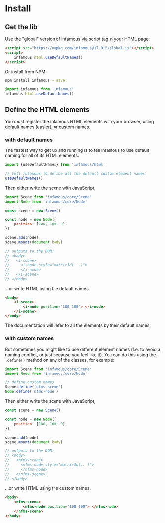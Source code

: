 # Install

## Get the lib

Use the "global" version of infamous via script tag in your HTML page:

```html
<script src="https://unpkg.com/infamous@17.0.5/global.js"></script>
<script>
    infamous.html.useDefaultNames()
</script>
```

Or install from NPM:

```sh
npm install infamous --save
```

```js
import infamous from 'infamous'
infamous.html.useDefaultNames()
```

## Define the HTML elements

You _must_ register the infamous HTML elements with your browser, using default
names (easier), or custom names.

<h3> with default names </h3>

The fastest way to get up and running is to tell infamous to use default naming
for all of its HTML elements:

```js
import {useDefaultNames} from 'infamous/html'

// tell infamous to define all the default custom element names.
useDefaultNames()
```

Then either write the scene with JavaScript,

```js
import Scene from 'infamous/core/Scene'
import Node from 'infamous/core/Node'

const scene = new Scene()

const node = new Node({
    position: [100, 100, 0],
})

scene.add(node)
scene.mount(document.body)

// outputs to the DOM:
// <body>
//   <i-scene>
//     <i-node style="matrix3d(...)">
//     </i-node>
//   </i-scene>
// </body>
```

...or write HTML using the default names.

```html
<body>
    <i-scene>
        <i-node position="100 100"> </i-node>
    </i-scene>
</body>
```

The documentation will refer to all the elements by their default names.

<h3> with custom names </h3>

But sometimes you might like to use different element names (f.e. to avoid a
naming conflict, or just because you feel like it). You can do this using the
`.define()` method on any of the classes, for example:

```js
import Scene from 'infamous/core/Scene'
import Node from 'infamous/core/Node'

// define custom names:
Scene.define('nfms-scene')
Node.define('nfms-node')
```

Then either write the scene with JavaScript,

```js
const scene = new Scene()

const node = new Node({
    position: [100, 100, 0],
})

scene.add(node)
scene.mount(document.body)

// outputs to the DOM:
// <body>
//   <nfms-scene>
//     <nfms-node style="matrix3d(...)">
//     </nfms-node>
//   </nfms-scene>
// </body>
```

...or write HTML using the custom names.

```html
<body>
    <nfms-scene>
        <nfms-node position="100 100"> </nfms-node>
    </nfms-scene>
</body>
```
